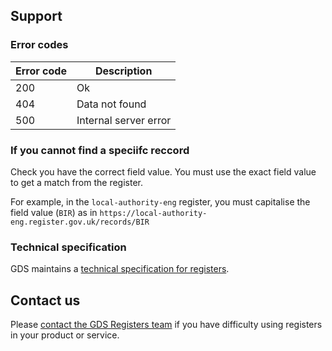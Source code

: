## Support

### Error codes

| Error code | Description           |
|------------|-----------------------|
| 200        | Ok                    |
| 404        | Data not found        |
| 500        | Internal server error |

### If you cannot find a speciifc reccord 

Check you have the correct field value. You must use the exact field value to get a match from the register. 

For example, in the `local-authority-eng` register, you must capitalise the field value (`BIR`) as in `https://local-authority-eng.register.gov.uk/records/BIR`

### Technical specification

GDS maintains a [technical specification for registers](https://openregister.github.io/specification/).

## Contact us

Please [contact the GDS Registers team](https://www.registers.service.gov.uk/support) if you have difficulty using registers in your product or service.

